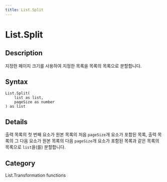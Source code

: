 ```yaml
---
title: List.Split
---
```


# List.Split


## Description

지정한 페이지 크기를 사용하여 지정한 목록을 목록의 목록으로 분할합니다.


## Syntax

```powerquery
List.Split(
    list as list,
    pageSize as number
) as list
```


## Details

출력 목록의 첫 번째 요소가 원본 목록의 처음 <code>pageSize</code>개 요소가 포함된 목록, 출력 목록의 그 다음 요소가 원본 목록의    다음 <code>pageSize</code>개 요소가 포함된 목록과 같은 목록의 목록으로 <code>list</code>을(를) 분할합니다.



## Category
List.Transformation functions
